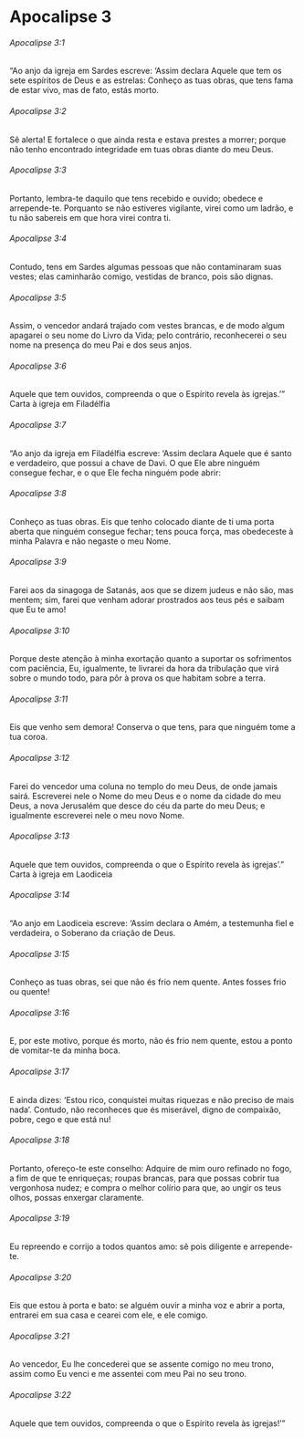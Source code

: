 # Apocalipse 3

###### Apocalipse 3:1

“Ao anjo da igreja em Sardes escreve: ‘Assim declara Aquele que tem os sete espíritos de Deus e as estrelas: Conheço as tuas obras, que tens fama de estar vivo, mas de fato, estás morto.

###### Apocalipse 3:2

Sê alerta! E fortalece o que ainda resta e estava prestes a morrer; porque não tenho encontrado integridade em tuas obras diante do meu Deus.

###### Apocalipse 3:3

Portanto, lembra-te daquilo que tens recebido e ouvido; obedece e arrepende-te. Porquanto se não estiveres vigilante, virei como um ladrão, e tu não sabereis em que hora virei contra ti.

###### Apocalipse 3:4

Contudo, tens em Sardes algumas pessoas que não contaminaram suas vestes; elas caminharão comigo, vestidas de branco, pois são dignas.

###### Apocalipse 3:5

Assim, o vencedor andará trajado com vestes brancas, e de modo algum apagarei o seu nome do Livro da Vida; pelo contrário, reconhecerei o seu nome na presença do meu Pai e dos seus anjos.

###### Apocalipse 3:6

Aquele que tem ouvidos, compreenda o que o Espírito revela às igrejas.’” Carta à igreja em Filadélfia

###### Apocalipse 3:7

“Ao anjo da igreja em Filadélfia escreve: ‘Assim declara Aquele que é santo e verdadeiro, que possui a chave de Davi. O que Ele abre ninguém consegue fechar, e o que Ele fecha ninguém pode abrir:

###### Apocalipse 3:8

Conheço as tuas obras. Eis que tenho colocado diante de ti uma porta aberta que ninguém consegue fechar; tens pouca força, mas obedeceste à minha Palavra e não negaste o meu Nome.

###### Apocalipse 3:9

Farei aos da sinagoga de Satanás, aos que se dizem judeus e não são, mas mentem; sim, farei que venham adorar prostrados aos teus pés e saibam que Eu te amo!

###### Apocalipse 3:10

Porque deste atenção à minha exortação quanto a suportar os sofrimentos com paciência, Eu, igualmente, te livrarei da hora da tribulação que virá sobre o mundo todo, para pôr à prova os que habitam sobre a terra.

###### Apocalipse 3:11

Eis que venho sem demora! Conserva o que tens, para que ninguém tome a tua coroa.

###### Apocalipse 3:12

Farei do vencedor uma coluna no templo do meu Deus, de onde jamais sairá. Escreverei nele o Nome do meu Deus e o nome da cidade do meu Deus, a nova Jerusalém que desce do céu da parte do meu Deus; e igualmente escreverei nele o meu novo Nome.

###### Apocalipse 3:13

Aquele que tem ouvidos, compreenda o que o Espírito revela às igrejas’.” Carta à igreja em Laodiceia

###### Apocalipse 3:14

“Ao anjo em Laodiceia escreve: ‘Assim declara o Amém, a testemunha fiel e verdadeira, o Soberano da criação de Deus.

###### Apocalipse 3:15

Conheço as tuas obras, sei que não és frio nem quente. Antes fosses frio ou quente!

###### Apocalipse 3:16

E, por este motivo, porque és morto, não és frio nem quente, estou a ponto de vomitar-te da minha boca.

###### Apocalipse 3:17

E ainda dizes: ‘Estou rico, conquistei muitas riquezas e não preciso de mais nada’. Contudo, não reconheces que és miserável, digno de compaixão, pobre, cego e que está nu!

###### Apocalipse 3:18

Portanto, ofereço-te este conselho: Adquire de mim ouro refinado no fogo, a fim de que te enriqueças; roupas brancas, para que possas cobrir tua vergonhosa nudez; e compra o melhor colírio para que, ao ungir os teus olhos, possas enxergar claramente.

###### Apocalipse 3:19

Eu repreendo e corrijo a todos quantos amo: sê pois diligente e arrepende-te.

###### Apocalipse 3:20

Eis que estou à porta e bato: se alguém ouvir a minha voz e abrir a porta, entrarei em sua casa e cearei com ele, e ele comigo.

###### Apocalipse 3:21

Ao vencedor, Eu lhe concederei que se assente comigo no meu trono, assim como Eu venci e me assentei com meu Pai no seu trono.

###### Apocalipse 3:22

Aquele que tem ouvidos, compreenda o que o Espírito revela às igrejas!’”

